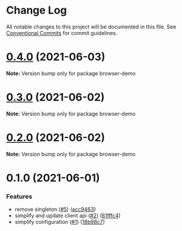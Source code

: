 # Change Log

All notable changes to this project will be documented in this file.
See [Conventional Commits](https://conventionalcommits.org) for commit guidelines.

# [0.4.0](https://github.com/amplitude/experiment-js-client/compare/v0.3.0...v0.4.0) (2021-06-03)

**Note:** Version bump only for package browser-demo





# [0.3.0](https://github.com/amplitude/experiment-js-client/compare/v0.2.0...v0.3.0) (2021-06-02)

**Note:** Version bump only for package browser-demo





# [0.2.0](https://github.com/amplitude/experiment-js-client/compare/v0.1.0...v0.2.0) (2021-06-02)

**Note:** Version bump only for package browser-demo





# 0.1.0 (2021-06-01)


### Features

* remove singleton ([#5](https://github.com/amplitude/experiment-js-client/issues/5)) ([acc9463](https://github.com/amplitude/experiment-js-client/commit/acc94630566250749e6df417d4377cf3c042cc68))
* simplify and update client api ([#2](https://github.com/amplitude/experiment-js-client/issues/2)) ([61fffc4](https://github.com/amplitude/experiment-js-client/commit/61fffc44ef7c23ad6dbe9ad3d3a77d070b3d1845))
* simplify configuration ([#1](https://github.com/amplitude/experiment-js-client/issues/1)) ([18b98c7](https://github.com/amplitude/experiment-js-client/commit/18b98c78101683e14db751810daf9e1214ba2750))
